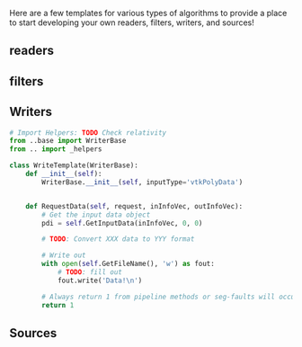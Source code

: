 Here are a few templates for various types of algorithms to provide a place to start developing your own readers, filters, writers, and sources!

## readers


## filters


## Writers

```py
# Import Helpers: TODO Check relativity
from ..base import WriterBase
from .. import _helpers

class WriteTemplate(WriterBase):
    def __init__(self):
        WriterBase.__init__(self, inputType='vtkPolyData')


    def RequestData(self, request, inInfoVec, outInfoVec):
        # Get the input data object
        pdi = self.GetInputData(inInfoVec, 0, 0)

        # TODO: Convert XXX data to YYY format

        # Write out
        with open(self.GetFileName(), 'w') as fout:
            # TODO: fill out
            fout.write('Data!\n')

        # Always return 1 from pipeline methods or seg-faults will occur
        return 1

```


## Sources
